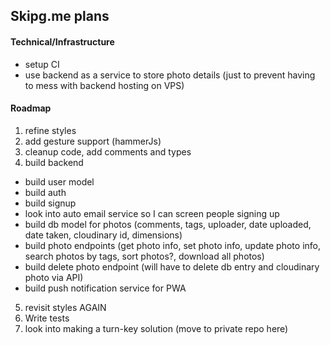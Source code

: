## Skipg.me plans

#### Technical/Infrastructure
- setup CI
- use backend as a service to store photo details (just to prevent having to mess with backend hosting on VPS)

#### Roadmap
1) refine styles
2) add gesture support (hammerJs)
3) cleanup code, add comments and types
4) build backend
  - build user model
  - build auth
  - build signup
  - look into auto email service so I can screen people signing up
  - build db model for photos (comments, tags, uploader, date uploaded, date taken, cloudinary id, dimensions)
  - build photo endpoints (get photo info, set photo info, update photo info, search photos by tags, sort photos?, download all photos)
  - build delete photo endpoint (will have to delete db entry and cloudinary photo via API)
  - build push notification service for PWA
5) revisit styles AGAIN
6) Write tests
7) look into making a turn-key solution (move to private repo here) 